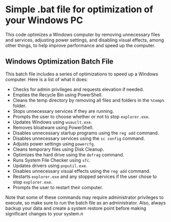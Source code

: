 # Simple .bat file for optimization of your Windows PC
This code optimizes a Windows computer by removing unnecessary files and services, adjusting power settings, and disabling visual effects, among other things, to help improve performance and speed up the computer.
## Windows Optimization Batch File

This batch file includes a series of optimizations to speed up a Windows computer. Here is a list of what it does:

- Checks for admin privileges and requests elevation if needed.
- Empties the Recycle Bin using PowerShell.
- Cleans the temp directory by removing all files and folders in the `%temp%` folder.
- Stops unnecessary services if they are running.
- Prompts the user to choose whether or not to stop `explorer.exe`.
- Updates Windows using `wuauclt.exe`.
- Removes bloatware using PowerShell.
- Disables unnecessary startup programs using the `reg add` command.
- Disables unnecessary services using the `sc config` command.
- Adjusts power settings using `powercfg`.
- Cleans temporary files using Disk Cleanup.
- Optimizes the hard drive using the `defrag` command.
- Runs System File Checker using `sfc`.
- Updates drivers using `pnputil.exe`.
- Disables unnecessary visual effects using the `reg add` command.
- Restarts `explorer.exe` and any stopped services if the user chose to stop `explorer.exe`.
- Prompts the user to restart their computer.

Note that some of these commands may require administrator privileges to execute, so make sure to run the batch file as an administrator. Also, always backup your data and create a system restore point before making significant changes to your system.n
